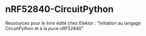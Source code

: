 # nRF52840-CircuitPython

Ressources pour le livre édité chez Elektor : "Initiation au langage CircuitPython et à la puce nRF52840"
